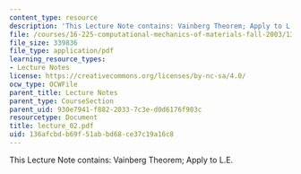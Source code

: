 ```yaml
---
content_type: resource
description: 'This Lecture Note contains: Vainberg Theorem; Apply to L.E.'
file: /courses/16-225-computational-mechanics-of-materials-fall-2003/136afcbdb69f51abbd68ce37c19a16c8_lecture_02.pdf
file_size: 339836
file_type: application/pdf
learning_resource_types:
- Lecture Notes
license: https://creativecommons.org/licenses/by-nc-sa/4.0/
ocw_type: OCWFile
parent_title: Lecture Notes
parent_type: CourseSection
parent_uid: 930e7941-f882-2033-7c3e-d0d6176f903c
resourcetype: Document
title: lecture_02.pdf
uid: 136afcbd-b69f-51ab-bd68-ce37c19a16c8
---
```

This Lecture Note contains: Vainberg Theorem; Apply to L.E.